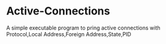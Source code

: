 # Active-Connections
A simple executable program to pring active connections with Protocol,Local Address,Foreign Address,State,PID
